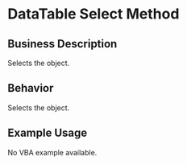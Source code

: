 # DataTable Select Method

## Business Description
Selects the object.

## Behavior
Selects the object.

## Example Usage
No VBA example available.
